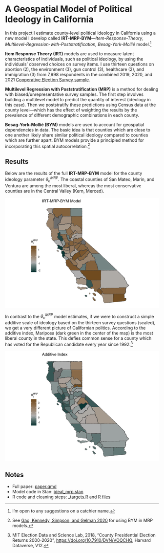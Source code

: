 # A Geospatial Model of Political Ideology in California


In this project I estimate county-level political ideology in California
using a new model I develop called
**IRT-MRP-BYM**—*Item-Response-Theory,
Multilevel-Regression-with-Poststratification, Besag-York-Mollié*
model.[^1]

**Item Response Theory (IRT)** models are used to measure latent
characteristics of individuals, such as political ideology, by using the
individuals’ observed choices on survey items. I use thirteen questions
on abortion (2), the environment (3), gun control (3), healthcare (2),
and immigration (3) from 7,998 respondents in the combined 2019, 2020,
and 2021 [Cooperative Election Survey
sample](https://cces.gov.harvard.edu/).

**Multilevel Regression with Poststratification (MRP)** is a method for
dealing with biased/unrepresentative survey samples. The first step
involves building a multilevel model to predict the quantity of interest
(ideology in this case). Then we poststratify these predictions using
Census data at the county level—which has the effect of weighting the
results by the prevalence of different demographic combinations in each
county.

**Besag-York-Mollié (BYM)** models are used to account for geospatial
dependencies in data. The basic idea is that counties which are close to
one another likely share similar political ideology compared to counties
which are further apart. BYM models provide a principled method for
incorporating this spatial autocorrelation.[^2]

## Results

Below are the results of the full **IRT-MRP-BYM** model for the county
ideology parameter $\theta_c^{MRP}$. The coastal counties of San Mateo,
Marin, and Ventura are among the most liberal, whereas the most
conservative counties are in the Central Valley (Kern, Merced).

![](README_files/figure-commonmark/unnamed-chunk-2-1.png)

In contrast to the $\theta_c^{MRP}$ model estimates, if we were to
construct a simple additive scale of ideology based on the thirteen
survey questions (scaled), we get a very different picture of
Californian politics. According to the additive index, Mariposa (dark
green in the center of the map) is the most liberal county in the state.
This defies common sense for a county which has voted for the Republican
candidate every year since 1992.[^3]

![](README_files/figure-commonmark/unnamed-chunk-3-1.png)

## Notes

- Full paper:
  [paper.qmd](https://github.com/bwilden/spatial-irt/blob/main/paper.pdf)
- Model code in Stan:
  [ideal_mrp.stan](https://github.com/bwilden/spatial-irt/blob/main/stan/ideal_mrp.stan)
- R code and cleaning steps:
  [\_targets.R](https://github.com/bwilden/spatial-irt/blob/main/_targets.R)
  and [R files](https://github.com/bwilden/spatial-irt/tree/main/R)

[^1]: I’m open to any suggestions on a catchier name.

[^2]: See [Gao, Kennedy, Simpson, and Gelman
    2020](https://arxiv.org/abs/1908.06716) for using BYM in MRP models.

[^3]: MIT Election Data and Science Lab, 2018, “County Presidential
    Election Returns 2000-2020”, <https://doi.org/10.7910/DVN/VOQCHQ>,
    Harvard Dataverse, V12.
